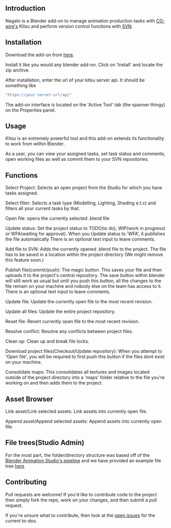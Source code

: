 ## Introduction

Nagato is a Blender add-on to manage animation production tasks with [CG-wire's](https://www.cg-wire.com/) Kitsu and perform version control functions with [SVN](https://subversion.apache.org/).

## Installation

Download the add-on from [here](https://gumroad.com/l/xVnjW).

Install it like you would any blender add-on. Click on 'Install' and locate the zip archive.

After installation, enter the url of your kitsu server api. It should be something like 

```bash
"https://your-server-url/api"
```

The add-on interface is located on the 'Active Tool' tab (the spanner thingy) on the Properties panel.

## Usage
Kitsu is an extremely powerful tool and this add-on extends its functionality to work from within Blender.

As a user, you can view your assigned tasks, set task status and comments, open working files as well as commit them to your SVN repositories.

## Functions
Select Project: Selects an open project from the Studio for which you have tasks assigned.

Select filter: Selects a task type (Modelling, Lighting, Shading e.t.c) and filters all your current tasks by that.

Open file: opens the currently selected .blend file

Update status: Set the project status to TODO(to do), WIP(work in progress) or WFA(waiting for approval). When you Update status to 'WFA', it publishes the file automatically
There is an optional text input to leave comments.

Add file to SVN: Adds the currently opened .blend file to the project. The file has to be saved in a location within the project directory (We might remove this feature soon.)

Publish file(commit/push): The magic button. This saves your file and then uploads it to the project's central repository. The save button within blender will still work as usual but until you push this button, all the changes to the file remain on your machine and nobody else on the team has access to it.
There is an optional text input to leave comments.

Update file: Update the currently open file to the most recent revision.

Update all files: Update the entire project repository.

Reset file: Revert currently open file to the most recent revision.

Resolve conflict: Resolve any conflicts between project files.

Clean up: Clean up and break file locks.

Download project files(Checkout/Update repository): When you attempt to 'Open file', you will be required to first push this button if the files dont exist on your machine.

Consolidate maps: This consolidates all textures and images located outside of the project directory into a 'maps' folder relative to the file you're working on and then adds them to the project.

## Asset Browser
Link asset/Link selected assets: Link assets into currently open file.

Append asset/Append selected assets: Append assets into currently open file.

## File trees(Studio Admin)
For the most part, the folder/directory structure was based off of the [Blender Animation Studio's pipeline](https://youtu.be/aR3yNNGK_sc?t=439) and we have provided an example file tree [here](https://github.com/eaxum/nagato/blob/master/file_tree_example.json)

## Contributing
Pull requests are welcome! If you'd like to contribute code to the project then simply fork the repo, work on your changes, and then submit a pull request. 

If you're unsure what to contribute, then look at the [open issues](https://github.com/eaxum/nagato/issues) for the current to-dos.
